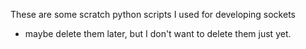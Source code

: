 These are some scratch python scripts I used for developing sockets
    
- maybe delete them later, but I don't want to delete them just yet.